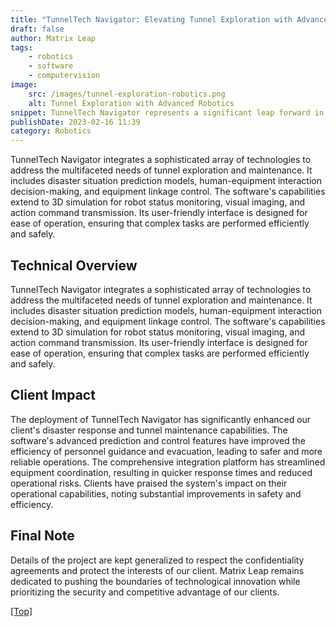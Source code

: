 ```yaml
---
title: "TunnelTech Navigator: Elevating Tunnel Exploration with Advanced Robotics"
draft: false
author: Matrix Leap
tags:
    - robotics
    - software
    - computervision
image:
    src: /images/tunnel-exploration-robotics.png
    alt: Tunnel Exploration with Advanced Robotics
snippet: TunnelTech Navigator represents a significant leap forward in tunnel exploration and maintenance technology. Undertaken by Matrix Leap, this project focuses on developing an upper computer software for tunnel robots, aimed at enhancing disaster response capabilities and equipment coordination. The software is designed to manage and interact with a variety of robotic equipment in challenging environments, providing real-time data and control to facilitate swift and safe operations.
publishDate: 2023-02-16 11:39
category: Robotics
---
```


TunnelTech Navigator integrates a sophisticated array of technologies to address the multifaceted needs of tunnel exploration and maintenance. It includes disaster situation prediction models, human-equipment interaction decision-making, and equipment linkage control. The software's capabilities extend to 3D simulation for robot status monitoring, visual imaging, and action command transmission. Its user-friendly interface is designed for ease of operation, ensuring that complex tasks are performed efficiently and safely.

## Technical Overview

TunnelTech Navigator integrates a sophisticated array of technologies to address the multifaceted needs of tunnel exploration and maintenance. It includes disaster situation prediction models, human-equipment interaction decision-making, and equipment linkage control. The software's capabilities extend to 3D simulation for robot status monitoring, visual imaging, and action command transmission. Its user-friendly interface is designed for ease of operation, ensuring that complex tasks are performed efficiently and safely.

## Client Impact

The deployment of TunnelTech Navigator has significantly enhanced our client's disaster response and tunnel maintenance capabilities. The software's advanced prediction and control features have improved the efficiency of personnel guidance and evacuation, leading to safer and more reliable operations. The comprehensive integration platform has streamlined equipment coordination, resulting in quicker response times and reduced operational risks. Clients have praised the system's impact on their operational capabilities, noting substantial improvements in safety and efficiency.

## Final Note

Details of the project are kept generalized to respect the confidentiality agreements and protect the interests of our client. Matrix Leap remains dedicated to pushing the boundaries of technological innovation while prioritizing the security and competitive advantage of our clients.

<a href="#top">[Top]</a>
